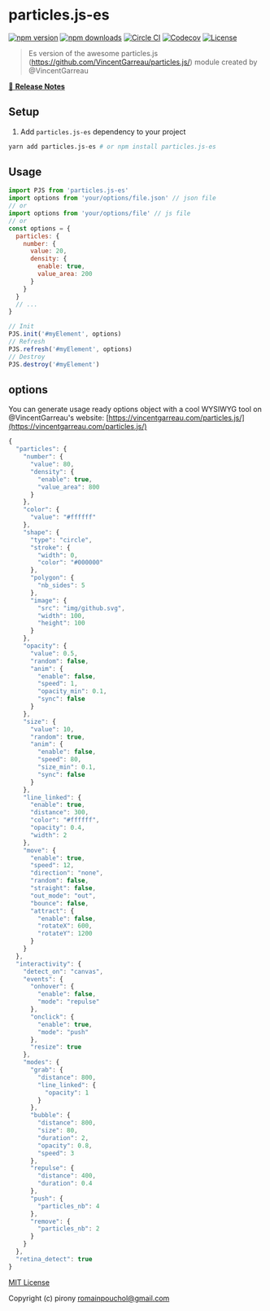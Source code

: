 # particles.js-es

[![npm version][npm-version-src]][npm-version-href]
[![npm downloads][npm-downloads-src]][npm-downloads-href]
[![Circle CI][circle-ci-src]][circle-ci-href]
[![Codecov][codecov-src]][codecov-href]
[![License][license-src]][license-href]

> Es version of the awesome particles.js (https://github.com/VincentGarreau/particles.js/) module created by @VincentGarreau


[📖 **Release Notes**](./CHANGELOG.md)

## Setup

1. Add `particles.js-es` dependency to your project

```bash
yarn add particles.js-es # or npm install particles.js-es
```

## Usage

```js
import PJS from 'particles.js-es'
import options from 'your/options/file.json' // json file
// or
import options from 'your/options/file' // js file
// or
const options = {
  particles: {
    number: {
      value: 20,
      density: {
        enable: true,
        value_area: 200
      }
    }
  }
  // ...
}

// Init
PJS.init('#myElement', options)
// Refresh
PJS.refresh('#myElement', options)
// Destroy
PJS.destroy('#myElement')
```

## options

You can generate usage ready options object with a cool WYSIWYG tool on @VincentGarreau's website: [https://vincentgarreau.com/particles.js/](https://vincentgarreau.com/particles.js/)

```js
{
  "particles": {
    "number": {
      "value": 80,
      "density": {
        "enable": true,
        "value_area": 800
      }
    },
    "color": {
      "value": "#ffffff"
    },
    "shape": {
      "type": "circle",
      "stroke": {
        "width": 0,
        "color": "#000000"
      },
      "polygon": {
        "nb_sides": 5
      },
      "image": {
        "src": "img/github.svg",
        "width": 100,
        "height": 100
      }
    },
    "opacity": {
      "value": 0.5,
      "random": false,
      "anim": {
        "enable": false,
        "speed": 1,
        "opacity_min": 0.1,
        "sync": false
      }
    },
    "size": {
      "value": 10,
      "random": true,
      "anim": {
        "enable": false,
        "speed": 80,
        "size_min": 0.1,
        "sync": false
      }
    },
    "line_linked": {
      "enable": true,
      "distance": 300,
      "color": "#ffffff",
      "opacity": 0.4,
      "width": 2
    },
    "move": {
      "enable": true,
      "speed": 12,
      "direction": "none",
      "random": false,
      "straight": false,
      "out_mode": "out",
      "bounce": false,
      "attract": {
        "enable": false,
        "rotateX": 600,
        "rotateY": 1200
      }
    }
  },
  "interactivity": {
    "detect_on": "canvas",
    "events": {
      "onhover": {
        "enable": false,
        "mode": "repulse"
      },
      "onclick": {
        "enable": true,
        "mode": "push"
      },
      "resize": true
    },
    "modes": {
      "grab": {
        "distance": 800,
        "line_linked": {
          "opacity": 1
        }
      },
      "bubble": {
        "distance": 800,
        "size": 80,
        "duration": 2,
        "opacity": 0.8,
        "speed": 3
      },
      "repulse": {
        "distance": 400,
        "duration": 0.4
      },
      "push": {
        "particles_nb": 4
      },
      "remove": {
        "particles_nb": 2
      }
    }
  },
  "retina_detect": true
}
```

[MIT License](./LICENSE)

Copyright (c) pirony <romainpouchol@gmail.com>

<!-- Badges -->
[npm-version-src]: https://img.shields.io/npm/v/particles.js-es/latest.svg?style=flat-square
[npm-version-href]: https://npmjs.com/package/particles.js-es

[npm-downloads-src]: https://img.shields.io/npm/dt/particles.js-es.svg?style=flat-square
[npm-downloads-href]: https://npmjs.com/package/particles.js-es

[circle-ci-src]: https://img.shields.io/circleci/project/github/pirony/particles.js-es.svg?style=flat-square
[circle-ci-href]: https://circleci.com/gh/pirony/particles.js-es

[codecov-src]: https://img.shields.io/codecov/c/github/pirony/particles.js-es.svg?style=flat-square
[codecov-href]: https://codecov.io/gh/pirony/particles.js-es

[license-src]: https://img.shields.io/npm/l/particles.js-es.svg?style=flat-square
[license-href]: https://npmjs.com/package/particles.js-es
